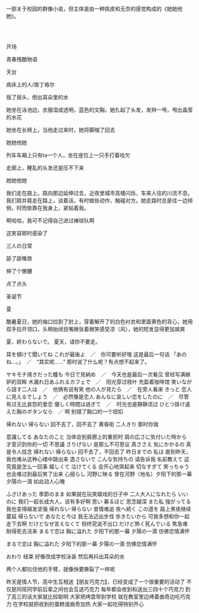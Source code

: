 一部关于校园的群像小说，但主体是由一种挑皮和无奈的感觉构成的《她她他她》。

<br/><br/>

开场

青春残酷物语

天台

病床上的人/南丁格尔

  摇了摇头，倒出耳朵里的水
  
  她坐在泳池边，衣服湿成透明，蓝色的文胸。她扎起了头发，发辫一甩，甩出晶莹的水花

她坐在长椅上，当他走过来时，她将脚缩了回去

她她他她
 
 
  列车车厢上只有ta一个人，坐在座位上一只手打着哈欠
  
  走廊上，睡乱的头发还是压不下来



她她他她

我们走在路上。路向那边延伸过去，近夜里城市高楼闪烁，车来人往的川流不息。我们肩并肩走在路上，谈着话，有时做些动作，触碰对方。她走路时总是往一边倾侧，时而依靠在我身上，紧贴着我。

啊哈哈，我可不记得自己进过棒球队啊

这笑容顿时感染了

三人の日常

舔了舔嘴唇

伸了个懒腰

点了点头

圣诞节

夏

酷暑夏日，她的袖口拉到了肘上，穿着解开了的白色衬衣和里面黄色的背心，她用双手拉开领口，头稍抬闭目嘴微张着微笑感受凉（风），她的短发显得更加飒爽

夏、終わらないで。
夏天，请你不要走。


耳を傾けて聞いてね これが最後よ　／　你可要听好哦 这是最后一句话
「あのね…。」　／　“其实呢……”
那时说了什么呢？有点想不起来了。

ヤキモチ焼きだった瞳も 今日で見納め　／　今天也是最后一次看见 曾经写满嫉妒的双眸
木漏れ日あふれるカフェで　／　阳光穿过枝叶 充盈着咖啡馆
笑いながら話す二人は　／　他俩有说有笑
他の人が見たら　／　在旁人看来
きっと 恋人に見えるでしょう　／　必然像是恋人
あんなに哀しい恋をしたのに　／　尽管有过无比哀怨的爱恋
優しく時間は過ぎて　／　时光也是静静流过
ひとつ掛け違えた胸のボタンなら　／
啊 别错了胸口的一个钮扣





帰れない 帰らない
回不去了，回不去了
黄昏街 二人きり
那时你我

意識してる あなたのこと
当体会到肩膀上的重担时
肩の広さに気付いた時から
才意识到你的一切
不思議 さりげない
是那么不可思议
真ささえ 気にかかるの
真是令人挂念
帰れない 帰らない
回不去了，不回去了
昨日までの 私は
直到昨天，我也难从这种心绪中跳出来
逸さないで こんな気持ちの
请告诉我
名前教えて
这究竟是怎么一回事
嬉しくて 泣けてくる
会开心地哭起来
切なすぎて 笑っちゃう
也会难过到最后笑了出来
心揺らし 河野に映る
曾在河野（地名）夕阳下的那一幕
夕陽の一滴
如此动人心魄

ふざけあった 季節のまま
如果就在玩笑嬉戏的日子中
二人大人になれたら いいのに
我们一起长成大人，该有多好啊
思い 募るほど
思念越深
また私 強がってる
我也变得越发坚强
帰れない 帰らない
昔情难追
夜へ続く この道を
路上黑夜继续蔓延
帰らないで あなたと今は
我无法迈出步伐
歩きたいから
可我多想和你一起走下去啊
だけどなぜ言えなくて
但终究说不出口
だけど熱く死んでいる
焦急难耐得死去活来
まるで恋は 胸に溢れた
夕阳下的那一幕
夕陽の一滴
仿佛恋情满怀

まるで恋は 胸に溢れた
夕阳下的那一幕
夕陽の一滴
仿佛恋情满怀

おわり
结束
好像改成学校泳装 然后再抖出耳朵的水

两个人都拉住他的手臂，就像快要撕裂了一样呢


昨天是情人节，高中生互相送【朋友巧克力】，已经变成了一个很重要的活动了
不仅是同班同学前后辈之间也会互送巧克力
每年都会收到和送出三四十个巧克力
到了高三的话大家就比较聪明
大家把烤盘带到学校
就在教室里边烤着曲奇边吃巧克力
在学校就把收到的蛋糕或曲奇加热
大家一起吃得特别开心

